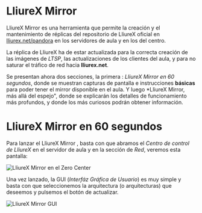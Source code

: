LliureX Mirror
==============

LliureX Mirror es una herramienta que permite la creación y el mantenimiento de réplicas del repositorio de LliureX oficial en [lliurex.net/pandora](http://lliurex.net/pandora/) en los servidores de aula y en los del centro. 

La réplica de LliureX ha de estar actualizada para la correcta creación de las imágenes de *LTSP*, las actualizaciones de los clientes del aula, y para no saturar el tráfico de red hacia **lliurex.net**. 

Se presentan ahora dos secciones, la primera : *LliureX Mirror en 60 segundos*, donde se muestran capturas de pantalla e instrucciones **básicas** para poder tener el mirror disponible en el aula. Y luego *LliureX Mirror, más allá del espejo", donde se explicarán los detalles de funcionamiento más profundos, y donde los más curiosos podrán obtener información.



LliureX Mirror en 60 segundos
=============================

Para lanzar el LliureX Mirror , basta con que abramos el *Centro de control de LliureX* en el servidor de aula y en la sección de *Red*, veremos esta pantalla:


![LliureX Mirror en el Zero Center][lliurex-mirror-zero-center]

Una vez lanzado, la GUI (*Interfáz Gráfica de Usuario*) es muy simple y basta con que seleccionemos la arquitectura (o arquitecturas) que deseemos y pulsemos el botón de actualizar. 

![LliureX Mirror GUI][lliurex-mirror-gui]





[lliurex-mirror-gui]: https://raw.github.com/aberlanas/lliurex-facil/master/imgs/lliurex-mirror/lliurex-mirror-gui.png "LliureX Mirror"

[lliurex-mirror-zero-center]: https://raw.github.com/aberlanas/lliurex-facil/master/imgs/lliurex-mirror/lliurex-mirror-zero-center.png "LliureX Mirror en el Zero Center"

